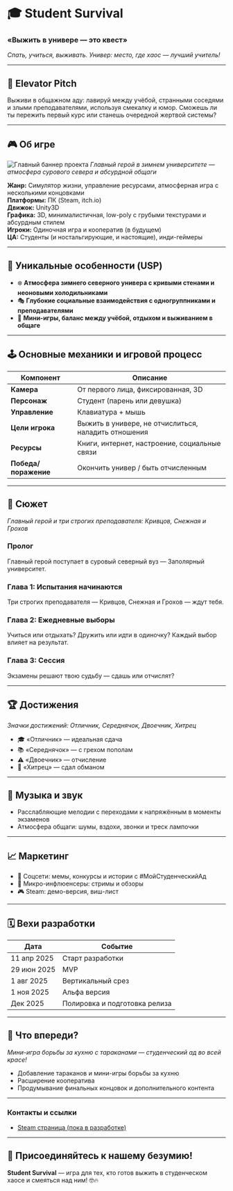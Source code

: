 # 🎓 Student Survival  
### «Выжить в универе — это квест»  
*Спать, учиться, выживать. Универ: место, где хаос — лучший учитель!*

---

## 🚀 Elevator Pitch  
Выживи в общажном аду: лавируй между учёбой, странными соседями и злыми преподавателями, используя смекалку и юмор. Сможешь ли ты пережить первый курс или станешь очередной жертвой системы?

---

## 🎮 Об игре

![Главный баннер проекта](https://heybro.ai/uploads/i/2025-05-18/1747569710356-678.jpg)
*Главный герой в зимнем университете — атмосфера сурового севера и абсурдной общаги*

**Жанр:** Симулятор жизни, управление ресурсами, атмосферная игра с несколькими концовками  
**Платформы:** ПК (Steam, itch.io)  
**Движок:** Unity3D  
**Графика:** 3D, минималистичная, low-poly с грубыми текстурами и абсурдным стилем  
**Игроки:** Одиночная игра и кооператив (в будущем)  
**ЦА:** Студенты (и ностальгирующие, и настоящие), инди-геймеры

---

## 🌟 Уникальные особенности (USP)

- ❄️ **Атмосфера зимнего северного универа с кривыми стенами и неоновыми холодильниками**  
- 🎭 **Глубокие социальные взаимодействия с одногруппниками и преподавателями**  
- 🎲 **Мини-игры, баланс между учёбой, отдыхом и выживанием в общаге**

---

## 🕹️ Основные механики и игровой процесс

| Компонент          | Описание                                     |
|--------------------|----------------------------------------------|
| **Камера**         | От первого лица, фиксированная, 3D           |
| **Персонаж**       | Студент (парень или девушка)                   |
| **Управление**     | Клавиатура + мышь                             |
| **Цели игрока**    | Выжить в универе, не отчислиться, наладить отношения |
| **Ресурсы**        | Книги, интернет, настроение, социальные связи |
| **Победа/поражение** | Окончить универ / быть отчисленным          |

---

## 📖 Сюжет
 
*Главный герой и три строгих преподавателя: Кривцов, Снежная и Грохов*

### Пролог  
Главный герой поступает в суровый северный вуз — Заполярный университет.

### Глава 1: Испытания начинаются  
Три строгих преподавателя — Кривцов, Снежная и Грохов — ждут тебя.

### Глава 2: Ежедневные выборы  
Учиться или отдыхать? Дружить или идти в одиночку? Каждый выбор влияет на результат.

### Глава 3: Сессия  
Экзамены решают твою судьбу — сдашь или отчислят?

---

## 🏆 Достижения

*Значки достижений: Отличник, Середнячок, Двоечник, Хитрец*

- 🎓 «Отличник» — идеальная сдача  
- 📚 «Середнячок» — с грехом пополам  
- ⚠️ «Двоечник» — отчисление  
- 🤫 «Хитрец» — сдал обманом

---

## 🎵 Музыка и звук

- Расслабляющие мелодии с переходами к напряжённым в моменты экзаменов  
- Атмосфера общаги: шумы, вздохи, звонки и треск лампочки

---

## 📈 Маркетинг

- 📱 Соцсети: мемы, конкурсы и истории с #МойСтуденческийАд  
- 🎥 Микро-инфлюенсеры: стримы и обзоры  
- 🎮 Steam: демо-версия, виш-лист

---

## 🗓️ Вехи разработки

| Дата           | Событие                          |
|----------------|----------------------------------|
| 11 апр 2025    | Старт разработки                 |
| 29 июн 2025    | MVP                             |
| 1 авг 2025     | Вертикальный срез               |
| 1 ноя 2025     | Альфа версия                   |
| Дек 2025       | Полировка и подготовка релиза  |

---

## 🔮 Что впереди?

*Мини-игра борьбы за кухню с тараканами — студенческий ад во всей красе!*

- Добавление тараканов и мини-игры борьбы за кухню  
- Расширение кооператива  
- Продумывание финальных концовок и дополнительного контента

---

### Контакты и ссылки

- [Steam страница (пока в разработке)](https://steam.example.com)  

---

## 📢 Присоединяйтесь к нашему безумию!  
**Student Survival** — игра для тех, кто готов выжить в студенческом хаосе и смеяться над ним! 🤓🔥

